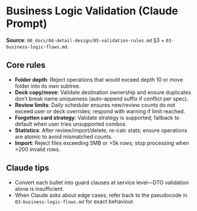 # Business Logic Validation (Claude Prompt)

**Source**: `00_docs/04-detail-design/05-validation-rules.md` §3 + `03-business-logic-flows.md`.

## Core rules
- **Folder depth**: Reject operations that would exceed depth 10 or move folder into its own subtree.
- **Deck copy/move**: Validate destination ownership and ensure duplicates don’t break name uniqueness (auto-append suffix if conflict per spec).
- **Review limits**: Daily scheduler ensures new/review counts do not exceed user or deck overrides; respond with warning if limit reached.
- **Forgotten card strategy**: Validate strategy is supported; fallback to default when user tries unsupported combos.
- **Statistics**: After review/import/delete, re-calc stats; ensure operations are atomic to avoid mismatched counts.
- **Import**: Reject files exceeding 5MB or >5k rows; stop processing when >200 invalid rows.

## Claude tips
- Convert each bullet into guard clauses at service level—DTO validation alone is insufficient.
- When Claude asks about edge cases, refer back to the pseudocode in `03-business-logic-flows.md` for exact behaviour.
